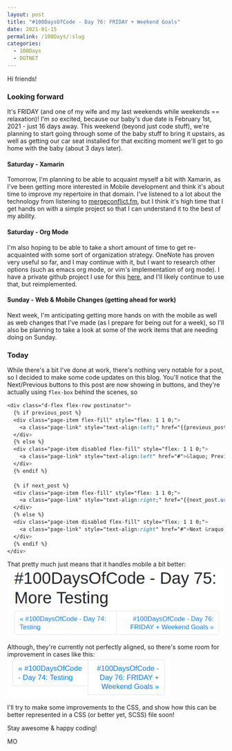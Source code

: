 ```yaml
---
layout: post
title: "#100DaysOfCode - Day 76: FRIDAY + Weekend Goals"
date: 2021-01-15
permalink: /100Days/:slug
categories: 
  - 100Days
  - DOTNET
---
```


Hi friends!

### Looking forward
It's FRIDAY (and one of my wife and my last weekends while weekends == relaxation)! I'm _so_ excited, because our baby's due date is February 1st, 2021 - just 16 days away. This weekend (beyond just code stuff), we're planning to start going through some of the baby stuff to bring it upstairs, as well as getting our car seat installed for that exciting moment we'll get to go home with the baby (about 3 days later). 

#### Saturday - Xamarin

Tomorrow, I'm planning to be able to acquaint myself a bit with Xamarin, as I've been getting more interested in Mobile development and think it's about time to improve my repertoire in that domain. I've listened to a lot about the technology from listening to [mergeconflict.fm](https://mergeconflict.fm), but I think it's high time that I get hands on with a simple project so that I can understand it to the best of my ability.

#### Saturday - Org Mode

I'm also hoping to be able to take a short amount of time to get re-acquainted with some sort of organization strategy. OneNote has proven very useful so far, and I may continue with it, but I want to research other options (such as emacs org mode, or vim's implementation of org mode). I have a private github project I use for this [here](https://github.com/mochsner/emacs/), and I'll likely continue to use that, but reimplemented.

#### Sunday - Web & Mobile Changes (getting ahead for work)

Next week, I'm anticipating getting more hands on with the mobile as well as web changes that I've made (as I prepare for being out for a week), so I'll also be planning to take a look at some of the work items that are needing doing on Sunday.

### Today

While there's a bit I've done at work, there's nothing very notable for a post, so I decided to make some code updates on this blog. You'll notice that the Next/Previous buttons to this post are now showing in buttons, and they're actually using `flex-box` behind the scenes, so 

```css
<div class="d-flex flex-row postinator">
  {% if previous_post %}
  <div class="page-item flex-fill" style="flex: 1 1 0;">
    <a class="page-link" style="text-align:left;" href="{{previous_post.url}}">&laquo; {{previous_post.title}}</a>
  </div>
  {% else %}
  <div class="page-item disabled flex-fill" style="flex: 1 1 0;">
    <a class="page-link" style="text-align:left" href="#">&laquo; Previous</a>
  </div>
  {% endif %}
  
  {% if next_post %}
  <div class="page-item flex-fill" style="flex: 1 1 0;">
    <a class="page-link" style="text-align:right;" href="{{next_post.url}}">{{next_post.title}} &raquo;</a>
  </div>
  {% else %}
  <div class="page-item disabled flex-fill" style="flex: 1 1 0;">
    <a class="page-link" style="text-align:right" href="#">Next &raquo;</a>
  </div>
  {% endif %}
</div>
```

That pretty much just means that it handles mobile a bit better:
![](/assets/img/2021-01-15-23-52-40.png)

Although, they're currently not perfectly aligned, so there's some room for improvement in cases like this:
![](/assets/img/2021-01-15-23-53-53.png)

I'll try to make some improvements to the CSS, and show how this can be better represented in a CSS (or better yet, SCSS) file soon!

Stay awesome & happy coding!

MO